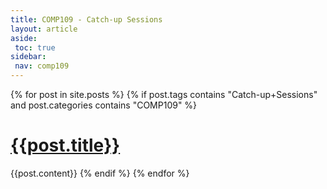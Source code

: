```yaml
---
title: COMP109 - Catch-up Sessions
layout: article
aside:
 toc: true
sidebar:
 nav: comp109
---
```

{% for post in site.posts %}
{% if post.tags contains "Catch-up+Sessions" and post.categories contains "COMP109" %}
# [{{post.title}}]({{site.baseurl}}{{post.url}})
{{post.content}}
{% endif %}
{% endfor %}
